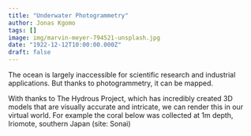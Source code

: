 ```yaml
---
title: "Underwater Photogrammetry"
author: Jonas Kgomo
tags: []
image: img/marvin-meyer-794521-unsplash.jpg
date: "1922-12-12T10:00:00.000Z"
draft: false
---
```


The ocean is largely inaccessible for scientific research and industrial applications. But thanks to photogrammetry, it can be mapped.

With thanks to The Hydrous Project, which has incredibly created 3D models that are visually accurate and intricate, we can render this in our virtual world. For example the coral below was collected at 1m depth, Iriomote, southern Japan (site: Sonai)
